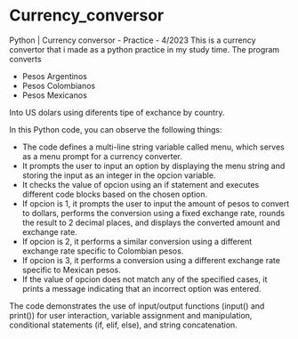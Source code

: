 # Currency_conversor
Python | Currency conversor - Practice - 4/2023
This is a currency convertor that i made as a python practice in my study time.
The program converts 
  * Pesos Argentinos
  * Pesos Colombianos
  * Pesos Mexicanos
  
 Into US dolars using diferents tipe of exchance by country.

In this Python code, you can observe the following things:

* The code defines a multi-line string variable called menu, which serves as a menu prompt for a currency converter.
* It prompts the user to input an option by displaying the menu string and storing the input as an integer in the opcion variable.
* It checks the value of opcion using an if statement and executes different code blocks based on the chosen option.
 * If opcion is 1, it prompts the user to input the amount of pesos to convert to dollars, performs the conversion using a fixed exchange rate, rounds the result to 2 decimal places, and displays the converted amount and exchange rate.
* If opcion is 2, it performs a similar conversion using a different exchange rate specific to Colombian pesos.
* If opcion is 3, it performs a conversion using a different exchange rate specific to Mexican pesos.
* If the value of opcion does not match any of the specified cases, it prints a message indicating that an incorrect option was entered.

The code demonstrates the use of input/output functions (input() and print()) for user interaction, variable assignment and manipulation, conditional statements (if, elif, else), and string concatenation.

